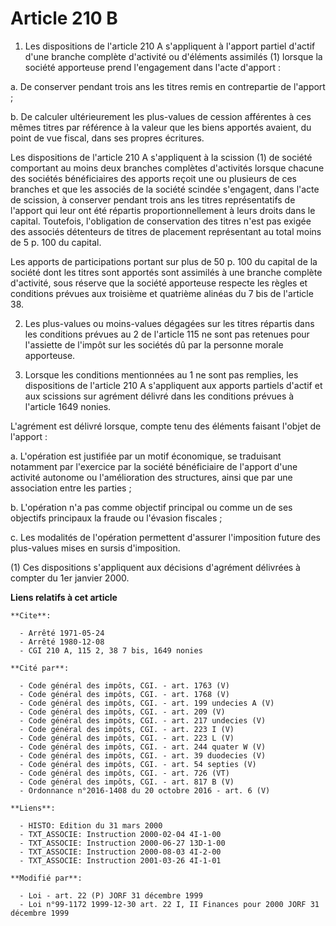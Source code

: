 # Article 210 B

1. Les dispositions de l'article 210 A s'appliquent à l'apport partiel d'actif d'une branche complète d'activité ou
d'éléments assimilés (1) lorsque la société apporteuse prend l'engagement dans l'acte d'apport :

a. De conserver pendant trois ans les titres remis en contrepartie de l'apport ;

b. De calculer ultérieurement les plus-values de cession afférentes à ces mêmes titres par référence à la valeur que les
biens apportés avaient, du point de vue fiscal, dans ses propres écritures.

Les dispositions de l'article 210 A s'appliquent à la scission (1) de société comportant au moins deux branches complètes
d'activités lorsque chacune des sociétés bénéficiaires des apports reçoit une ou plusieurs de ces branches et que les
associés de la société scindée s'engagent, dans l'acte de scission, à conserver pendant trois ans les titres représentatifs
de l'apport qui leur ont été répartis proportionnellement à leurs droits dans le capital. Toutefois, l'obligation de
conservation des titres n'est pas exigée des associés détenteurs de titres de placement représentant au total moins de 5 p.
100 du capital.

Les apports de participations portant sur plus de 50 p. 100 du capital de la société dont les titres sont apportés sont
assimilés à une branche complète d'activité, sous réserve que la société apporteuse respecte les règles et conditions prévues
aux troisième et quatrième alinéas du 7 bis de l'article 38.

2. Les plus-values ou moins-values dégagées sur les titres répartis dans les conditions prévues au 2 de l'article 115 ne sont
pas retenues pour l'assiette de l'impôt sur les sociétés dû par la personne morale apporteuse.

3. Lorsque les conditions mentionnées au 1 ne sont pas remplies, les dispositions de l'article 210 A s'appliquent aux apports
partiels d'actif et aux scissions sur agrément délivré dans les conditions prévues à l'article 1649 nonies.

L'agrément est délivré lorsque, compte tenu des éléments faisant l'objet de l'apport :

a. L'opération est justifiée par un motif économique, se traduisant notamment par l'exercice par la société bénéficiaire de
l'apport d'une activité autonome ou l'amélioration des structures, ainsi que par une association entre les parties ;

b. L'opération n'a pas comme objectif principal ou comme un de ses objectifs principaux la fraude ou l'évasion fiscales ;

c. Les modalités de l'opération permettent d'assurer l'imposition future des plus-values mises en sursis d'imposition.

(1) Ces dispositions s'appliquent aux décisions d'agrément délivrées à compter du 1er janvier 2000.

**Liens relatifs à cet article**

	**Cite**:

	  - Arrêté 1971-05-24
	  - Arrêté 1980-12-08
	  - CGI 210 A, 115 2, 38 7 bis, 1649 nonies

	**Cité par**:

	  - Code général des impôts, CGI. - art. 1763 (V)
	  - Code général des impôts, CGI. - art. 1768 (V)
	  - Code général des impôts, CGI. - art. 199 undecies A (V)
	  - Code général des impôts, CGI. - art. 209 (V)
	  - Code général des impôts, CGI. - art. 217 undecies (V)
	  - Code général des impôts, CGI. - art. 223 I (V)
	  - Code général des impôts, CGI. - art. 223 L (V)
	  - Code général des impôts, CGI. - art. 244 quater W (V)
	  - Code général des impôts, CGI. - art. 39 duodecies (V)
	  - Code général des impôts, CGI. - art. 54 septies (V)
	  - Code général des impôts, CGI. - art. 726 (VT)
	  - Code général des impôts, CGI. - art. 817 B (V)
	  - Ordonnance n°2016-1408 du 20 octobre 2016 - art. 6 (V)

	**Liens**:

	  - HISTO: Edition du 31 mars 2000
	  - TXT_ASSOCIE: Instruction 2000-02-04 4I-1-00
	  - TXT_ASSOCIE: Instruction 2000-06-27 13D-1-00
	  - TXT_ASSOCIE: Instruction 2000-08-03 4I-2-00
	  - TXT_ASSOCIE: Instruction 2001-03-26 4I-1-01

	**Modifié par**:

	  - Loi - art. 22 (P) JORF 31 décembre 1999
	  - Loi n°99-1172 1999-12-30 art. 22 I, II Finances pour 2000 JORF 31 décembre 1999

